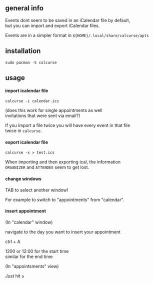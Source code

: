 ## general info

Events dont seem to be saved in an iCalendar file by default,\
but you can import and export iCalendar files.

Events are in a simpler format in `${HOME}/.local/share/calcurse/apts`

## installation

```
sudo pacman -S calcurse
```

## usage

#### import icalendar file

```
calcurse -i calendar.ics
```

(does this work for single appointments as well \
invitations that were sent via email?)

If you import a file twice you will have every event in that file \
twice in `calcurse`.

#### export icalendar file

```
calcurse -x > test.ics
```

When importing and then exporting ical, the information \
`ORGANIZER` and `ATTENDEE` seem to get lost.

#### change windows

TAB to select another window!

For example to switch to "appointments" from "calendar".

#### insert appointment

(In "calendar" window)

navigate to the day you want to insert your appointment

ctrl + A

1200 or 12:00 for the start time \
similar for the end time

(In "appointsments" view)

Just hit `a`

